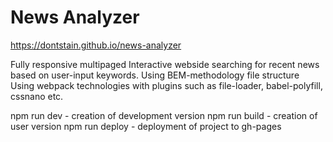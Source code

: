 # News Analyzer
https://dontstain.github.io/news-analyzer

Fully responsive multipaged Interactive webside searching for recent news based on user-input keywords.
Using BEM-methodology file structure
Using webpack technologies with plugins such as file-loader, babel-polyfill, cssnano etc.

npm run dev - creation of development version 
npm run build - creation of user version 
npm run deploy - deployment of project to gh-pages
